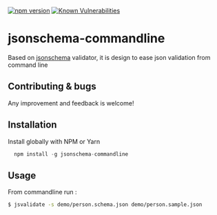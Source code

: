 [![npm version](https://badge.fury.io/js/jsonschema-commandline.svg)](https://badge.fury.io/js/jsonschema-commandline)
[![Known Vulnerabilities](https://snyk.io/test/github/wandroll/jsonschema-commandline/badge.svg)](https://snyk.io/test/github/wandroll/jsonschema-commandline)

# jsonschema-commandline
Based on [jsonschema](https://github.com/tdegrunt/jsonschema) validator, it is design to ease json validation from command line

## Contributing & bugs
Any improvement and feedback is welcome!


## Installation
Install globally with NPM or Yarn 
```javascript
  npm install -g jsonschema-commandline
```

## Usage
From commandline run : 

```bash
$ jsvalidate -s demo/person.schema.json demo/person.sample.json
```
